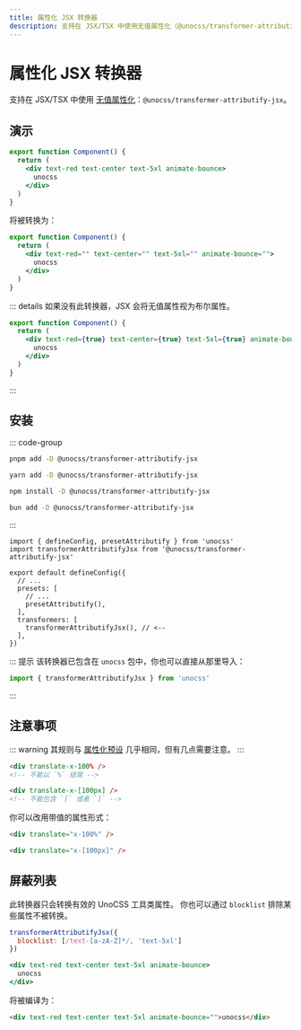 ```yaml
---
title: 属性化 JSX 转换器
description: 支持在 JSX/TSX 中使用无值属性化（@unocss/transformer-attributify-jsx）
---
```


# 属性化 JSX 转换器

支持在 JSX/TSX 中使用 [无值属性化](/presets/attributify#valueless-attributify)：`@unocss/transformer-attributify-jsx`。

## 演示

<!-- @unocss-ignore -->

```jsx
export function Component() {
  return (
    <div text-red text-center text-5xl animate-bounce>
      unocss
    </div>
  )
}
```

将被转换为：

```jsx
export function Component() {
  return (
    <div text-red="" text-center="" text-5xl="" animate-bounce="">
      unocss
    </div>
  )
}
```

::: details 如果没有此转换器，JSX 会将无值属性视为布尔属性。

```jsx
export function Component() {
  return (
    <div text-red={true} text-center={true} text-5xl={true} animate-bounce={true}>
      unocss
    </div>
  )
}
```

:::

## 安装

::: code-group

```bash [pnpm]
pnpm add -D @unocss/transformer-attributify-jsx
```

```bash [yarn]
yarn add -D @unocss/transformer-attributify-jsx
```

```bash [npm]
npm install -D @unocss/transformer-attributify-jsx
```

```bash [bun]
bun add -D @unocss/transformer-attributify-jsx
```

:::

```ts{11} [uno.config.ts]
import { defineConfig, presetAttributify } from 'unocss'
import transformerAttributifyJsx from '@unocss/transformer-attributify-jsx'

export default defineConfig({
  // ...
  presets: [
    // ...
    presetAttributify(),
  ],
  transformers: [
    transformerAttributifyJsx(), // <--
  ],
})
```

::: 提示
该转换器已包含在 `unocss` 包中，你也可以直接从那里导入：

```ts
import { transformerAttributifyJsx } from 'unocss'
```

:::

## 注意事项

::: warning
其规则与 [属性化预设](/presets/attributify) 几乎相同，但有几点需要注意。
:::

```html
<div translate-x-100% />
<!-- 不能以 `%` 结尾 -->

<div translate-x-[100px] />
<!-- 不能包含 `[` 或者 `]` -->
```

你可以改用带值的属性形式：

```html
<div translate="x-100%" />

<div translate="x-[100px]" />
```

## 屏蔽列表

此转换器只会转换有效的 UnoCSS 工具类属性。
你也可以通过 `blocklist` 排除某些属性不被转换。

```js
transformerAttributifyJsx({
  blocklist: [/text-[a-zA-Z]*/, 'text-5xl']
})
```

```jsx
<div text-red text-center text-5xl animate-bounce>
  unocss
</div>
```

将被编译为：

```html
<div text-red text-center text-5xl animate-bounce="">unocss</div>
```